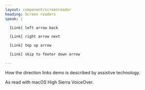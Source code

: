 ```yaml
---
layout: component/screenreader
heading: Screen readers
speak: |

  [Link] left arrow back

  [Link] right arrow next

  [Link] top up arrow

  [Link] skip to footer down arrow

---
```



How the direction links demo is described by assistive technology.

As read with macOS High Sierra VoiceOver.
